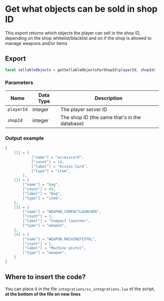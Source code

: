 # Get what objects can be sold in shop ID

This export returns which objects the player can sell in the shop ID, depending on the shop whitelist/blacklist and on if the shop is allowed to manage weapons and/or items

## Export

```lua
local sellableObjects = getSellableObjectsForShopId(playerId, shopId)
```

### Parameters

| Name       | Data Type | Description                                   |
| ---------- | --------- | --------------------------------------------- |
| `playerId` | integer   | The player server ID                          |
| `shopId`   | integer   | The shop ID (the same that's in the database) |

### Output example

```lua
{
	[1] = {
	        ["name"] = "accesscard",
	        ["count"] = 14,
	        ["label"] = "Access Card",
	        ["type"] = "item",
        },
	[2] = {
		["name"] = "bag",
		["count"] = 49,
		["label"] = "Bag",
		["type"] = "item",
	},
	[3] = {
		["name"] = "WEAPON_COMPACTLAUNCHER",
		["count"] = 1,
		["label"] = "Compact launcher",
		["type"] = "weapon",
	},
	[4] = {
		["name"] = "WEAPON_MACHINEPISTOL",
		["count"] = 1,
		["label"] = "Machine pistol",
		["type"] = "weapon",
	}
}
```

## Where to insert the code?

You can place it in the file `integrations/sv_integrations.lua` of the script, **at the bottom of the file on new lines**
